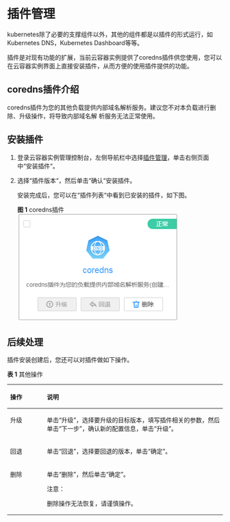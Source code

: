 # 插件管理<a name="cci_01_0057"></a>

kubernetes除了必要的支撑组件以外，其他的组件都是以插件的形式运行，如Kubernetes DNS，Kubernetes Dashboard等等。

插件是对现有功能的扩展，当前云容器实例提供了coredns插件供您使用，您可以在云容器实例界面上直接安装插件，从而方便的使用插件提供的功能。

## coredns插件介绍<a name="section72801231388"></a>

coredns插件为您的其他负载提供内部域名解析服务。建议您不对本负载进行删除、升级操作，将导致内部域名解 析服务无法正常使用。

## 安装插件<a name="section487917512211"></a>

1.  登录云容器实例管理控制台，左侧导航栏中选择[插件管理](https://console.huaweicloud.com/cci/#/app/addOn/addOn/list)，单击右侧页面中“安装插件“。
2.  选择“插件版本“，然后单击“确认“安装插件。

    安装完成后，您可以在“插件列表“中看到已安装的插件，如下图。

    **图 1**  coredns插件<a name="fig1399310274353"></a>  
    ![](figures/coredns插件.png "coredns插件")


## 后续处理<a name="section116865813412"></a>

插件安装创建后，您还可以对插件做如下操作。

**表 1**  其他操作

<a name="table71324487437"></a>
<table><thead align="left"><tr id="row10132164884311"><th class="cellrowborder" valign="top" width="17%" id="mcps1.2.3.1.1"><p id="p1413284813434"><a name="p1413284813434"></a><a name="p1413284813434"></a>操作</p>
</th>
<th class="cellrowborder" valign="top" width="83%" id="mcps1.2.3.1.2"><p id="p2132748184317"><a name="p2132748184317"></a><a name="p2132748184317"></a>说明</p>
</th>
</tr>
</thead>
<tbody><tr id="row01327483431"><td class="cellrowborder" valign="top" width="17%" headers="mcps1.2.3.1.1 "><p id="p12132348174319"><a name="p12132348174319"></a><a name="p12132348174319"></a>升级</p>
</td>
<td class="cellrowborder" valign="top" width="83%" headers="mcps1.2.3.1.2 "><p id="p14251183613450"><a name="p14251183613450"></a><a name="p14251183613450"></a>单击<span class="uicontrol" id="uicontrol16250312174611"><a name="uicontrol16250312174611"></a><a name="uicontrol16250312174611"></a>“升级”</span>，选择要升级的目标版本，填写插件相关的参数，然后单击<span class="uicontrol" id="uicontrol19811586499"><a name="uicontrol19811586499"></a><a name="uicontrol19811586499"></a>“下一步”</span>，确认新的配置信息，单击<span class="uicontrol" id="uicontrol16227515506"><a name="uicontrol16227515506"></a><a name="uicontrol16227515506"></a>“升级”</span>。</p>
</td>
</tr>
<tr id="row107603475596"><td class="cellrowborder" valign="top" width="17%" headers="mcps1.2.3.1.1 "><p id="p1176217470592"><a name="p1176217470592"></a><a name="p1176217470592"></a>回退</p>
</td>
<td class="cellrowborder" valign="top" width="83%" headers="mcps1.2.3.1.2 "><p id="p197631347205918"><a name="p197631347205918"></a><a name="p197631347205918"></a>单击<span class="uicontrol" id="uicontrol2057515381103"><a name="uicontrol2057515381103"></a><a name="uicontrol2057515381103"></a>“回退”</span>，选择要回退的版本，单击<span class="uicontrol" id="uicontrol15751438501"><a name="uicontrol15751438501"></a><a name="uicontrol15751438501"></a>“确定”</span>。</p>
</td>
</tr>
<tr id="row413274834318"><td class="cellrowborder" valign="top" width="17%" headers="mcps1.2.3.1.1 "><p id="p0132104884313"><a name="p0132104884313"></a><a name="p0132104884313"></a>删除</p>
</td>
<td class="cellrowborder" valign="top" width="83%" headers="mcps1.2.3.1.2 "><p id="p15200144605018"><a name="p15200144605018"></a><a name="p15200144605018"></a>单击<span class="uicontrol" id="uicontrol810724911506"><a name="uicontrol810724911506"></a><a name="uicontrol810724911506"></a>“删除”</span>，然后单击<span class="uicontrol" id="uicontrol88201318195114"><a name="uicontrol88201318195114"></a><a name="uicontrol88201318195114"></a>“确定”</span>。</p>
<div class="notice" id="note170814272474"><a name="note170814272474"></a><a name="note170814272474"></a><span class="noticetitle"> 注意： </span><div class="noticebody"><p id="p13732128154718"><a name="p13732128154718"></a><a name="p13732128154718"></a>删除操作无法恢复，请谨慎操作。</p>
</div></div>
</td>
</tr>
</tbody>
</table>


